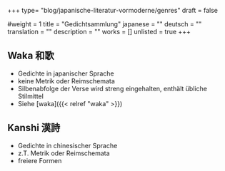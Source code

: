 +++
type= "blog/japanische-literatur-vormoderne/genres"
draft = false

#weight = 1
title = "Gedichtsammlung"
japanese = ""
deutsch = ""
translation = ""
description = ""
works = []
unlisted = true
+++

## Waka 和歌

- Gedichte in japanischer Sprache
- keine Metrik oder Reimschemata
- Silbenabfolge der Verse wird streng eingehalten, enthält übliche Stilmittel
- Siehe [waka]({{< relref "waka" >}})

## Kanshi 漢詩

- Gedichte in chinesischer Sprache
- z.T. Metrik oder Reimschemata
- freiere Formen
